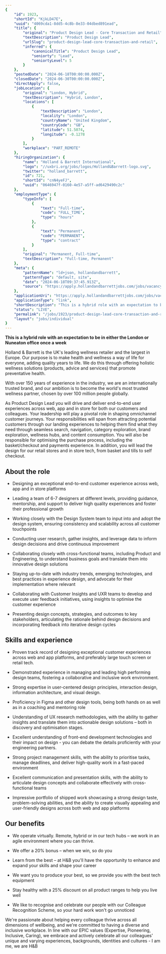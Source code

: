 ```yaml
---
{
	"id": 1923,
	"shortId": "KjkLD47E",
	"uuid": "4069cda1-8dd5-4c8b-8e33-04dbed891ead",
	"title": {
		"original": "Product Design Lead - Core Transaction and Retail",
		"textDescription": "Product Design Lead",
		"urlSlug": "product-design-lead-core-transaction-and-retail",
		"inferred": {
			"canonicalTitle": "Product Design Lead",
			"seniorty": "Lead",
			"seniortyLevel": 5
		}
	},
	"postedDate": "2024-06-18T00:00:00.000Z",
	"closedDate": "2024-06-30T00:00:00.000Z",
	"directApply": false,
	"jobLocation": {
		"original": "London, Hybrid",
		"textDescription": "Hybrid, London",
		"locations": [
			{
				"textDescription": "London",
				"locality": "London",
				"countryName": "United Kingdom",
				"countryCode": "GB",
				"latitude": 51.5074,
				"longitude": -0.1278
			}
		],
		"workplace": "PART_REMOTE"
	},
	"hiringOrganization": {
		"name": "Holland & Barrett International",
		"logo": "//uxbri.org/jobs/logos/Holland&Barrett-logo.svg",
		"twitter": "holland_barrett",
		"id": 721,
		"shortId": "cnN4yeFJ",
		"uuid": "0646947f-0160-4e57-a5ff-ad6429490c2c"
	},
	"employmentType": {
		"typeInfo": [
			{
				"text": "Full-time",
				"code": "FULL_TIME",
				"type": "hours"
			},
			{
				"text": "Permanent",
				"code": "PERMANENT",
				"type": "contract"
			}
		],
		"original": "Permanent, Full-time",
		"textDescription": "Full-time, Permanent"
	},
	"meta": {
		"patternName": "ld+json, hollandandbarrett",
		"patternType": "default, site",
		"date": "2024-06-18T09:37:45.913Z",
		"source": "https://apply.hollandandbarrettjobs.com/jobs/vacancy/product-design-lead---core-transaction-and-retail--29539-london/29518/description/?utm_source=Indeed&utm_medium=organic&utm_campaign=Indeed"
	},
	"applicationUri": "https://apply.hollandandbarrettjobs.com/jobs/vacancy/product-design-lead---core-transaction-and-retail--29539-london/29518/description/?utm_source=Indeed&utm_medium=organic&utm_campaign=Indeed",
	"applicationType": "link",
	"shortDescription": "This is a hybrid role with an expectation to be in either the London or Nuneaton office once a week Holland Barrett is the UK's' leading wellness retailer and the largest in Europe. Our purpose is",
	"status": "LIVE",
	"permalink": "/jobs/1923/product-design-lead-core-transaction-and-retail",
	"layout": "jobs/individual"
}
---
```

<p><strong>This is a hybrid role with an expectation to be in either the London or Nuneaton office once a week</strong></p><p>Holland &amp; Barrett is the UK's leading wellness retailer and the largest in Europe. Our purpose is to make health and wellness a way of life for everyone, adding quality years to life. We do this through offering holistic wellness solutions (products, advice and services) that promote preventative health.</p><p>With over 150 years of experience in the industry, we are an internationally trusted brand, and our ambition is to become the world's most trusted wellness partner, chosen by over 100 million people globally.</p><p>As Product Design Lead you will drive and deliver end-to-end user experiences across web, app and in store for both our customers and colleagues. Your leadership will play a pivotal role in shaping omnichannel customer journeys. Your responsibilities will span from attracting potential customers through our landing experiences to helping them find what they need through seamless search, navigation, category exploration, brand exploration, wellness hubs, and content consumption. You will also be responsible for optimising the purchase process, including the basket/checkout and payments experience. In addition, you will lead the design for our retail stores and in store tech, from basket and tills to self checkout.&nbsp;</p><h2>About the role</h2><ul><li><p>Designing an exceptional end-to-end customer experience across web, app and in store platforms&nbsp;</p></li><li><p>Leading a team of 6-7 designers at different levels, providing guidance, mentorship, and support to deliver high quality experiences and foster their professional growth&nbsp;</p></li><li><p>Working closely with the Design System team to input into and adopt the design system, ensuring consistency and scalability across all customer touchpoints&nbsp;</p></li><li><p>Conducting user research, gather insights, and leverage data to inform design decisions and drive continuous improvement&nbsp;</p></li><li><p>Collaborating closely with cross-functional teams, including Product and Engineering, to understand business goals and translate them into innovative design solutions&nbsp;</p></li><li><p>Staying up-to-date with industry trends, emerging technologies, and best practices in experience design, and advocate for their implementation where relevant&nbsp;</p></li><li><p>Collaborating with Customer Insights and UXR teams to develop and execute user feedback initiatives, using insights to optimise the customer experience&nbsp;</p></li><li><p>Presenting design concepts, strategies, and outcomes to key stakeholders, articulating the rationale behind design decisions and incorporating feedback into iterative design cycles&nbsp;</p></li></ul><h2>Skills and experience</h2><ul><li><p>Proven track record of designing exceptional customer experiences across web and app platforms, and preferably large touch screen or retail tech.&nbsp;</p></li><li><p>Demonstrated experience in managing and leading high performing design teams, fostering a collaborative and inclusive work environment.&nbsp;</p></li><li><p>Strong expertise in user-centered design principles, interaction design, information architecture, and visual design.&nbsp;</p></li><li><p>Proficiency in Figma and other design tools, being both hands on as well as in a coaching and mentoring role&nbsp;</p></li><li><p>Understanding of UX research methodologies, with the ability to gather insights and translate them into actionable design solutions – both in discovery and optimisation stages.&nbsp;</p></li><li><p>Excellent understanding of front-end development technologies and their impact on design - you can debate the details proficiently with your engineering partners.&nbsp;</p></li><li><p>Strong project management skills, with the ability to prioritise tasks, manage deadlines, and deliver high-quality work in a fast-paced environment&nbsp;</p></li><li><p>Excellent communication and presentation skills, with the ability to articulate design concepts and collaborate effectively with cross-functional teams</p></li><li><p>Impressive&nbsp;portfolio of shipped work showcasing a strong design taste, problem-solving abilities, and the ability to create visually appealing and user-friendly designs across both web and app platforms&nbsp;</p></li></ul><h2>Our benefits</h2><ul><li><p>We operate virtually. Remote, hybrid or in our tech hubs – we work in an agile environment where you can thrive.</p></li><li><p>We offer a 20% bonus – when we win, so do you</p></li><li><p>Learn from the best – at H&amp;B you'll have the opportunity to enhance and expand your skills and shape your career</p></li><li><p>We want you to produce your best, so we provide you with the best tech equipment</p></li><li><p>Stay healthy with a 25% discount on all product ranges to help you live well</p></li><li><p>We like to recognise and celebrate our people with our Colleague Recognition Scheme, so your hard work won't go unnoticed</p></li></ul><p>We're passionate about helping every colleague thrive across all dimensions of wellbeing, and we're committed to having a diverse and inclusive workplace. In line with our EPIC values (Expertise, Pioneering, Inclusive, Caring), we embrace and actively celebrate all our colleagues' unique and varying experiences, backgrounds, identities and cultures - I am me, we are H&amp;B</p>
